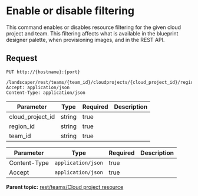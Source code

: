 # Enable or disable filtering

This command enables or disables resource filtering for the given cloud project and team. This filtering affects what is available in the blueprint designer palette, when provisioning images, and in the REST API.

## Request

```
PUT http://{hostname}:{port}
  /landscaper/rest/teams/{team_id}/cloudprojects/{cloud_project_id}/regions/{region_id}/resources
Accept: application/json
Content-Type: application/json

```

|Parameter|Type|Required|Description|
|---------|----|--------|-----------|
|cloud\_project\_id|string|true| |
|region\_id|string|true| |
|team\_id|string|true| |

|Parameter|Type|Required|Description|
|---------|----|--------|-----------|
|Content-Type|`application/json`|true| |
|Accept|`application/json`|true| |

**Parent topic:** [rest/teams/Cloud project resource](../../com.edt.api.doc/topics/rest_teams_team_id_cloudprojects_cloud_project_id.md)

